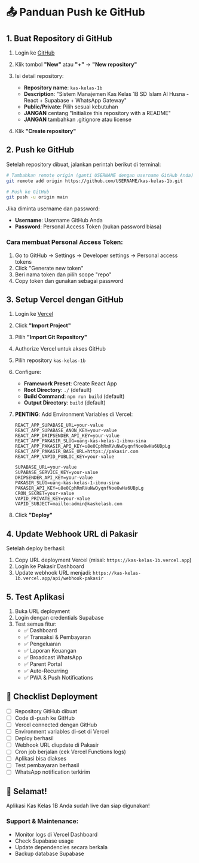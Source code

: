 # 📤 Panduan Push ke GitHub

## 1. **Buat Repository di GitHub**

1. Login ke [GitHub](https://github.com)
2. Klik tombol **"New"** atau **"+"** → **"New repository"**
3. Isi detail repository:
   - **Repository name**: `kas-kelas-1b`
   - **Description**: "Sistem Manajemen Kas Kelas 1B SD Islam Al Husna - React + Supabase + WhatsApp Gateway"
   - **Public/Private**: Pilih sesuai kebutuhan
   - **JANGAN** centang "Initialize this repository with a README"
   - **JANGAN** tambahkan .gitignore atau license

4. Klik **"Create repository"**

## 2. **Push ke GitHub**

Setelah repository dibuat, jalankan perintah berikut di terminal:

```bash
# Tambahkan remote origin (ganti USERNAME dengan username GitHub Anda)
git remote add origin https://github.com/USERNAME/kas-kelas-1b.git

# Push ke GitHub
git push -u origin main
```

Jika diminta username dan password:
- **Username**: Username GitHub Anda
- **Password**: Personal Access Token (bukan password biasa)

### Cara membuat Personal Access Token:
1. Go to GitHub → Settings → Developer settings → Personal access tokens
2. Click "Generate new token"
3. Beri nama token dan pilih scope "repo"
4. Copy token dan gunakan sebagai password

## 3. **Setup Vercel dengan GitHub**

1. Login ke [Vercel](https://vercel.com)
2. Click **"Import Project"**
3. Pilih **"Import Git Repository"**
4. Authorize Vercel untuk akses GitHub
5. Pilih repository `kas-kelas-1b`
6. Configure:
   - **Framework Preset**: Create React App
   - **Root Directory**: `./` (default)
   - **Build Command**: `npm run build` (default)
   - **Output Directory**: `build` (default)

7. **PENTING**: Add Environment Variables di Vercel:
   ```
   REACT_APP_SUPABASE_URL=your-value
   REACT_APP_SUPABASE_ANON_KEY=your-value
   REACT_APP_DRIPSENDER_API_KEY=your-value
   REACT_APP_PAKASIR_SLUG=uang-kas-kelas-1-ibnu-sina
   REACT_APP_PAKASIR_API_KEY=u8e0CphRmRVuNwDyqnfNoeOwHa6UBpLg
   REACT_APP_PAKASIR_BASE_URL=https://pakasir.com
   REACT_APP_VAPID_PUBLIC_KEY=your-value
   
   SUPABASE_URL=your-value
   SUPABASE_SERVICE_KEY=your-value
   DRIPSENDER_API_KEY=your-value
   PAKASIR_SLUG=uang-kas-kelas-1-ibnu-sina
   PAKASIR_API_KEY=u8e0CphRmRVuNwDyqnfNoeOwHa6UBpLg
   CRON_SECRET=your-value
   VAPID_PRIVATE_KEY=your-value
   VAPID_SUBJECT=mailto:admin@kaskelasb.com
   ```

8. Click **"Deploy"**

## 4. **Update Webhook URL di Pakasir**

Setelah deploy berhasil:
1. Copy URL deployment Vercel (misal: `https://kas-kelas-1b.vercel.app`)
2. Login ke Pakasir Dashboard
3. Update webhook URL menjadi: `https://kas-kelas-1b.vercel.app/api/webhook-pakasir`

## 5. **Test Aplikasi**

1. Buka URL deployment
2. Login dengan credentials Supabase
3. Test semua fitur:
   - ✅ Dashboard
   - ✅ Transaksi & Pembayaran
   - ✅ Pengeluaran
   - ✅ Laporan Keuangan
   - ✅ Broadcast WhatsApp
   - ✅ Parent Portal
   - ✅ Auto-Recurring
   - ✅ PWA & Push Notifications

## 📝 **Checklist Deployment**

- [ ] Repository GitHub dibuat
- [ ] Code di-push ke GitHub
- [ ] Vercel connected dengan GitHub
- [ ] Environment variables di-set di Vercel
- [ ] Deploy berhasil
- [ ] Webhook URL diupdate di Pakasir
- [ ] Cron job berjalan (cek Vercel Functions logs)
- [ ] Aplikasi bisa diakses
- [ ] Test pembayaran berhasil
- [ ] WhatsApp notification terkirim

## 🎉 **Selamat!**

Aplikasi Kas Kelas 1B Anda sudah live dan siap digunakan!

### Support & Maintenance:
- Monitor logs di Vercel Dashboard
- Check Supabase usage
- Update dependencies secara berkala
- Backup database Supabase